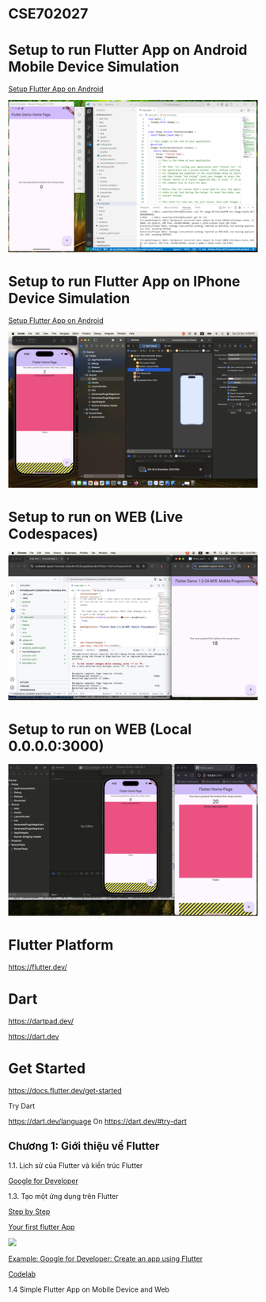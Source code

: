 # CSE702027

# Setup to run Flutter App on Android Mobile Device Simulation
[Setup Flutter App on Android](https://lethunguyen.github.io/MobileDev/Simulation)

<img src='demo/android.png'>

# Setup to run Flutter App on IPhone Device Simulation


[Setup Flutter App on Android](https://lethunguyen.github.io/MobileDev/IOSSimulation)

<img src='demo/Xcode.png'>

# Setup to run on WEB (Live Codespaces)

<img src ='demo/demo1.png'>

# Setup to run on WEB (Local 0.0.0.0:3000)

<img src ="/demo/simpleApp.png">



# Flutter Platform

https://flutter.dev/

# Dart

https://dartpad.dev/

https://dart.dev


# Get Started

https://docs.flutter.dev/get-started

Try Dart

https://dart.dev/language
On
https://dart.dev/#try-dart

## Chương 1: Giới thiệu về Flutter

1.1. Lịch sử của Flutter và kiến trúc Flutter


[Google for Developer](https://www.youtube.com/watch?v=fq4N0hgOWzU)


1.3. Tạo một ứng dụng trên Flutter

[Step by Step](https://codelabs.developers.google.com/codelabs/flutter-codelab-first#0)


[Your first flutter App](https://codelabs.developers.google.com/codelabs/flutter-codelab-first?hl=en#0)

<img src ="https://nglthu.github.io/CSE702027_MobileAppDev/demo/demo1.png">

[Example: Google for Developer: Create an app using Flutter](https://www.youtube.com/watch?v=W1pNjxmNHNQ)

[Codelab](https://codelabs.developers.google.com)



1.4 Simple Flutter App on Mobile Device and Web






